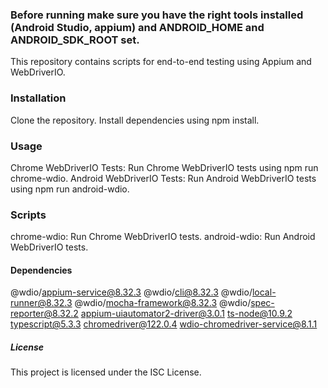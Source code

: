 ### Before running make sure you have the right tools installed (Android Studio, appium) and ANDROID_HOME and ANDROID_SDK_ROOT set.

This repository contains scripts for end-to-end testing using Appium and WebDriverIO.

### Installation

Clone the repository.
Install dependencies using npm install.

### Usage

Chrome WebDriverIO Tests: Run Chrome WebDriverIO tests using npm run chrome-wdio.
Android WebDriverIO Tests: Run Android WebDriverIO tests using npm run android-wdio.

### Scripts

chrome-wdio: Run Chrome WebDriverIO tests.
android-wdio: Run Android WebDriverIO tests.

#### Dependencies

@wdio/appium-service@8.32.3
@wdio/cli@8.32.3
@wdio/local-runner@8.32.3
@wdio/mocha-framework@8.32.3
@wdio/spec-reporter@8.32.2
appium-uiautomator2-driver@3.0.1
ts-node@10.9.2
typescript@5.3.3
chromedriver@122.0.4
wdio-chromedriver-service@8.1.1

##### License

This project is licensed under the ISC License.
